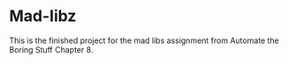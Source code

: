 # Mad-libz
This is the finished project for the mad libs assignment from Automate the Boring Stuff Chapter 8. 
